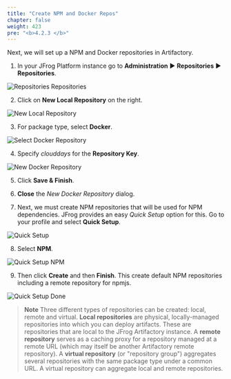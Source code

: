 ```yaml
---
title: "Create NPM and Docker Repos"
chapter: false
weight: 423
pre: "<b>4.2.3 </b>"
---
```


Next, we will set up a NPM and Docker repositories in Artifactory.

1. In your JFrog Platform instance go to **Administration** ► **Repositories** ► **Repositories**.

![Repositories Repositories](https://raw.githubusercontent.com/manishrps/gcp-gke-workshop/master/docs/images/repositories-repositories.png)

2. Click on **New Local Repository** on the right.

![New Local Repository](https://raw.githubusercontent.com/manishrps/gcp-gke-workshop/master/docs/images/new-local-repository.png)

3. For package type, select **Docker**.

![Select Docker Repository](https://raw.githubusercontent.com/manishrps/gcp-gke-workshop/master/docs/images/select-docker-repository.png)

4. Specify _clouddays_ for the **Repository Key**.

![New Docker Repository](https://raw.githubusercontent.com/manishrps/gcp-gke-workshop/master/docs/images/new-docker-repository.png)

5. Click **Save & Finish**.

6. **Close** the _New Docker Repository_ dialog.

7. Next, we must create NPM repositories that will be used for NPM dependencies. JFrog provides an easy _Quick Setup_ option for this. Go to your profile and select **Quick Setup**. 

![Quick Setup](https://raw.githubusercontent.com/manishrps/gcp-gke-workshop/master/docs/images/jfrog-quick-setup.png)

8. Select **NPM**.

![Quick Setup NPM](https://raw.githubusercontent.com/manishrps/gcp-gke-workshop/master/docs/images/jfrog-quick-setup-npm.png)

9. Then click **Create** and then **Finish**. This create default NPM repositories including a remote repository for npmjs.

![Quick Setup Done](https://raw.githubusercontent.com/manishrps/gcp-gke-workshop/master/docs/images/jfrog-quick-setup-done.png)


> **Note** Three different types of repositories can be created: local, remote and virtual. **Local repositories** are physical, locally-managed repositories into which you can deploy artifacts. These are repositories that are local to the JFrog Artifactory instance. A **remote repository** serves as a caching proxy for a repository managed at a remote URL (which may itself be another Artifactory remote repository). A **virtual repository** (or "repository group") aggregates several repositories with the same package type under a common URL. A virtual repository can aggregate local and remote repositories.

